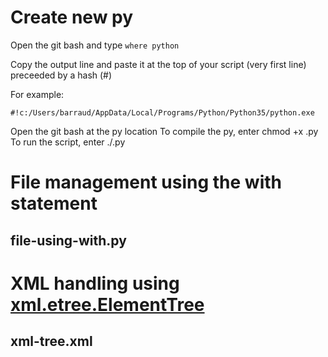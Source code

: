# Create new py
Open the git bash and type `where python`

Copy the output line and paste it at the top of your script (very first line) preceeded by a hash (#)

For example:
```
#!c:/Users/barraud/AppData/Local/Programs/Python/Python35/python.exe
```
Open the git bash at the py location
To compile the py, enter
chmod +x <name>.py
To run the script, enter
./<name>.py

# File management using the with statement
## file-using-with.py

# XML handling using [xml.etree.ElementTree](https://docs.python.org/2/library/xml.etree.elementtree.html)
## xml-tree.xml
